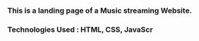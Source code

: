 ### This is a landing page of a Music streaming Website.

### Technologies Used : HTML, CSS, JavaScr